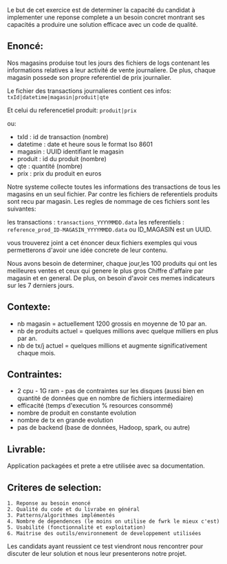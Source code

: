 Le but de cet exercice est de determiner la capacité du candidat à implementer une reponse complete a un besoin concret montrant ses capacités a produire une solution efficace avec un code de qualité. 


Enoncé:
--------

Nos magasins produise tout les jours des fichiers de logs contenant les informations relatives a leur activité de vente journaliere. De plus, chaque magasin possede son propre referentiel de prix journalier.


Le fichier des transactions journalieres contient ces infos: `txId|datetime|magasin|produit|qte`
 
Et celui du referencetiel produit: `produit|prix`

ou:
 - txId : id de transaction (nombre)
 - datetime : date et heure sous le format Iso 8601
 - magasin : UUID identifiant le magasin
 - produit : id du produit (nombre)
 - qte : quantité (nombre)  
 - prix : prix du produit en euros

Notre systeme collecte toutes les informations des transactions de tous les magasins en un seul fichier.
Par contre les fichiers de referentiels produits sont recu par magasin.
Les regles de nommage de ces fichiers sont les suivantes:

les transactions : `transactions_YYYYMMDD.data`
les referentiels : `reference_prod_ID-MAGASIN_YYYYMMDD.data` ou ID_MAGASIN est un UUID.

vous trouverez joint a cet énoncer deux fichiers exemples qui vous permetterons d'avoir une idée concrete de leur contenu.


Nous avons besoin de determiner, chaque jour,les 100 produits qui ont les meilleures ventes et ceux qui genere le plus gros Chiffre d'affaire par magasin et en general.
De plus, on besoin d'avoir ces memes indicateurs sur les 7 derniers jours.

Contexte:
---------
	
* nb magasin = actuellement 1200 grossis en moyenne de 10 par an.
* nb de produits actuel = quelques millions avec quelque milliers en plus par an.
* nb de tx/j actuel = quelques millions et augmente significativement chaque mois.

Contraintes:
------------


* 2 cpu - 1G ram - pas de contraintes sur les disques (aussi bien en quantité de données que en nombre de fichiers intermediaire)
* efficacité (temps d'execution % resources consommé)
* nombre de produit en constante evolution
* nombre de tx en grande evolution
* pas de backend (base de données, Hadoop, spark, ou autre)

Livrable:
----------

Application packagées et prete a etre utilisée avec sa documentation.


Criteres de selection:
----------------------

	1. Reponse au besoin enoncé
	2. Qualité du code et du livrabe en général
	3. Patterns/algorithmes implémentés
	4. Nombre de dépendences (le moins on utilise de fwrk le mieux c'est)
	5. Usabilité (fonctionnalité et exploitation)
	6. Maitrise des outils/environnement de developpement utilisées


Les candidats ayant reussient ce test  viendront nous rencontrer pour discuter de leur solution et nous leur presenterons notre projet.
